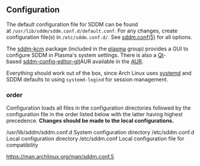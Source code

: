 ## Configuration

The default configuration file for SDDM can be found at `/usr/lib/sddm/sddm.conf.d/default.conf`. For any changes, create configuration file(s) in `/etc/sddm.conf.d/`. See [sddm.conf(5)](https://man.archlinux.org/man/sddm.conf.5) for all options.

The [sddm-kcm](https://archlinux.org/packages/?name=sddm-kcm) package (included in the [plasma](https://archlinux.org/groups/x86_64/plasma/) group) provides a GUI to configure SDDM in Plasma's system settings. There is also a [Qt](https://wiki.archlinux.org/title/Qt "Qt")-based [sddm-config-editor-git](https://aur.archlinux.org/packages/sddm-config-editor-git/)AUR available in the [AUR](https://wiki.archlinux.org/title/AUR "AUR").

Everything should work out of the box, since Arch Linux uses [systemd](https://wiki.archlinux.org/title/Systemd "Systemd") and SDDM defaults to using `systemd-logind` for session management.

### order
Configuration loads all files in the configuration directories followed by the configuration file in the order listed below with the latter having highest precedence. **Changes should be made to the local configurations.**

/usr/lib/sddm/sddm.conf.d
               System configuration directory
/etc/sddm.conf.d
                Local configuration directory
/etc/sddm.conf
                Local configuration file for compatibility

https://man.archlinux.org/man/sddm.conf.5